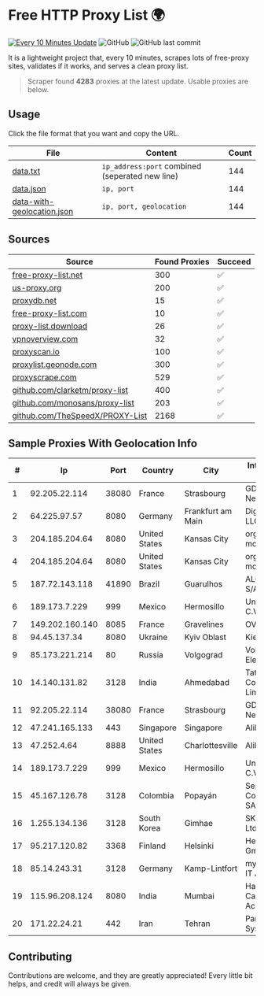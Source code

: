 
# Free HTTP Proxy List 🌍

[![Every 10 Minutes Update](https://github.com/mertguvencli/http-proxy-list/actions/workflows/main.yml/badge.svg?branch=main)](https://github.com/mertguvencli/http-proxy-list/actions/workflows/main.yml)
![GitHub](https://img.shields.io/github/license/mertguvencli/http-proxy-list)
![GitHub last commit](https://img.shields.io/github/last-commit/mertguvencli/http-proxy-list)

It is a lightweight project that, every 10 minutes, scrapes lots of free-proxy sites, validates if it works, and serves a clean proxy list.


> Scraper found **4283** proxies at the latest update. Usable proxies are below.

## Usage

Click the file format that you want and copy the URL.


|File|Content|Count|
|----|-------|-----|
|[data.txt](https://raw.githubusercontent.com/mertguvencli/http-proxy-list/main/proxy-list/data.txt)|`ip_address:port` combined (seperated new line)|144|
|[data.json](https://raw.githubusercontent.com/mertguvencli/http-proxy-list/main/proxy-list/data.json)|`ip, port`|144|
|[data-with-geolocation.json](https://raw.githubusercontent.com/mertguvencli/http-proxy-list/main/proxy-list/data-with-geolocation.json)|`ip, port, geolocation`|144|

## Sources

|Source|Found Proxies|Succeed|
|------|-------------|-------|
|[free-proxy-list.net](https://free-proxy-list.net)|300|✅|
|[us-proxy.org](https://www.us-proxy.org)|200|✅|
|[proxydb.net](http://proxydb.net)|15|✅|
|[free-proxy-list.com](https://free-proxy-list.com/?page=&port=&type%5B%5D=http&type%5B%5D=https&up_time=0&search=Search)|10|✅|
|[proxy-list.download](https://www.proxy-list.download/HTTP)|26|✅|
|[vpnoverview.com](https://vpnoverview.com/privacy/anonymous-browsing/free-proxy-servers)|32|✅|
|[proxyscan.io](https://www.proxyscan.io)|100|✅|
|[proxylist.geonode.com](https://proxylist.geonode.com/api/proxy-list?limit=300&page=1&sort_by=lastChecked&sort_type=desc&protocols=http,https)|300|✅|
|[proxyscrape.com](https://api.proxyscrape.com/v2/?request=displayproxies&protocol=http&timeout=10000&country=all&ssl=all&anonymity=all)|529|✅|
|[github.com/clarketm/proxy-list](https://raw.githubusercontent.com/clarketm/proxy-list/master/proxy-list-raw.txt)|400|✅|
|[github.com/monosans/proxy-list](https://raw.githubusercontent.com/monosans/proxy-list/main/proxies/http.txt)|203|✅|
|[github.com/TheSpeedX/PROXY-List](https://raw.githubusercontent.com/TheSpeedX/PROXY-List/master/http.txt)|2168|✅|


## Sample Proxies With Geolocation Info

|#|Ip|Port|Country|City|Internet Service Provider|
|-|--|----|-------|----|-------------------------|
|1|92.205.22.114|38080|France|Strasbourg|GD MASS Network|
|2|64.225.97.57|8080|Germany|Frankfurt am Main|DigitalOcean, LLC|
|3|204.185.204.64|8080|United States|Kansas City|org-morenet.more.net|
|4|204.185.204.64|8080|United States|Kansas City|org-morenet.more.net|
|5|187.72.143.118|41890|Brazil|Guarulhos|ALGAR TELECOM S/A|
|6|189.173.7.229|999|Mexico|Hermosillo|Uninet S.A. de C.V|
|7|149.202.160.140|8085|France|Gravelines|OVH SAS|
|8|94.45.137.34|8080|Ukraine|Kyiv Oblast|Kievline LLC|
|9|85.173.221.214|80|Russia|Volgograd|Volgograd Electro Svyaz|
|10|14.140.131.82|3128|India|Ahmedabad|Tata Communications Limited|
|11|92.205.22.114|38080|France|Strasbourg|GD MASS Network|
|12|47.241.165.133|443|Singapore|Singapore|Alibaba.com LLC|
|13|47.252.4.64|8888|United States|Charlottesville|Alibaba.com LLC|
|14|189.173.7.229|999|Mexico|Hermosillo|Uninet S.A. de C.V|
|15|45.167.126.78|3128|Colombia|Popayán|Sepcom Comunicaciones SAS|
|16|1.255.134.136|3128|South Korea|Gimhae|SK Broadband Co Ltd|
|17|95.217.120.82|3368|Finland|Helsinki|Hetzner Online GmbH|
|18|85.14.243.31|3128|Germany|Kamp-Lintfort|myLoc managed IT AG|
|19|115.96.208.124|8080|India|Mumbai|Hathway IP over Cable Internet Access|
|20|171.22.24.21|442|Iran|Tehran|Pars Parva System LLC|



## Contributing

Contributions are welcome, and they are greatly appreciated! Every
little bit helps, and credit will always be given.

